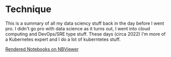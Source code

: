 # Technique

This is a summary of all my data sciency stuff back in the day before I went pro. I didn't go pro with data science as it turns out, I went into cloud computing and DevOps/SRE type stuff. These days (circa 2022) I'm more of a Kubernetes expert and I do a lot of kuberntetes stuff.

[Rendered Notebooks on NBViewer][rendered]

[rendered]: http://bit.ly/2juJSag "rendered"
